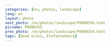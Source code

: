```yaml
---
categories: [en, photos, landscape]
lang: en
layout: photo
next_photo: /en/photos/landscape/P0000356.html
picname: P0000355
prev_photo: /en/photos/landscape/P0000354.html
tags: [Dead Grass, Elefantenberg]
---
```

